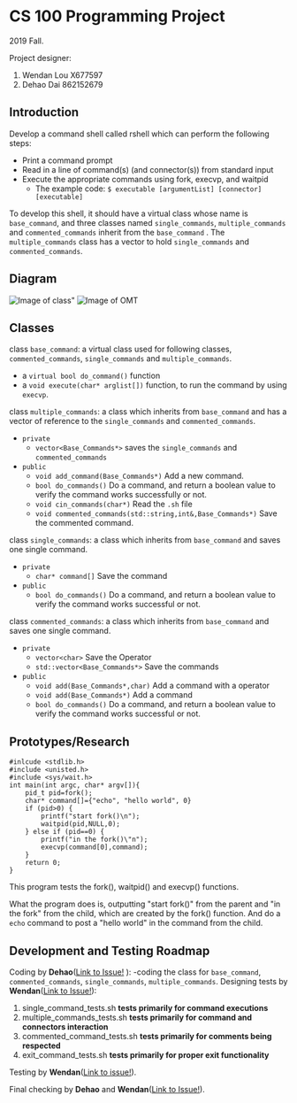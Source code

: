 # CS 100 Programming Project
2019 Fall.

Project designer:
1. Wendan Lou X677597
2. Dehao Dai  862152679
## Introduction
Develop a command shell called rshell which can perform the following steps:
- Print a command prompt
- Read in a line of command(s) (and connector(s)) from standard input
- Execute the appropriate commands using fork, execvp, and waitpid
  - The example code: 
  `$ executable [argumentList] [connector] [executable]`
  
To develop this shell, it should have a virtual class whose name is `base_command`, and three classes named `single_commands`, `multiple_commands` and `commented_commands` inherit from the `base_command` . The `multiple_commands` class has a vector to hold `single_commands` and `commented_commands`. 
## Diagram
![Image of class](https://github.com/cs100/assignment-goodluck/blob/master/Images/Class_Design2.png)"
![Image of OMT](https://github.com/cs100/assignment-goodluck/blob/master/Images/OMT2.png)
## Classes
class `base_command`: a virtual class used for following classes, `commented_commands`, `single_commands` and `multiple_commands`.
- a `virtual bool do_command()` function
- a `void execute(char* arglist[])` function, to run the command by using `execvp`.

class `multiple_commands`: a class which inherits from `base_command` and has a vector of reference to the `single_commands` and `commented_commands`.
- `private`
  - `vector<Base_Commands*>` saves the `single_commands` and `commented_commands`
- `public`
  - `void add_command(Base_Commands*)` Add a new command.
  - `bool do_commands()` Do a command, and return a boolean value to verify the command works successfully or not.
  - `void cin_commands(char*)` Read the `.sh` file
  - `void commented_commands(std::string,int&,Base_Commands*)` Save the commented command.

class `single_commands`: a class which inherits from `base_command` and saves one single command.
- `private`
  - `char* command[]` Save the command
- `public`
  - `bool do_commands()` Do a command, and return a boolean value to verify the command works successful or not.

class `commented_commands`: a class which inherits from `base_command` and saves one single command.
- `private`
  - `vector<char>` Save the Operator
  - `std::vector<Base_Commands*>` Save the commands
- `public`
  - `void add(Base_Commands*,char)` Add a command with a operator
  - `void add(Base_Commands*)` Add a command
  - `bool do_commands()` Do a command, and return a boolean value to verify the command works successful or not.

## Prototypes/Research
```
#inlcude <stdlib.h>
#include <unisted.h>
#include <sys/wait.h>
int main(int argc, char* argv[]){
	pid_t pid=fork();
	char* command[]={"echo", "hello world", 0}
	if (pid>0) {
		printf("start fork()\n");
		waitpid(pid,NULL,0);
	} else if (pid==0) {
		printf("in the fork()\"n");
		execvp(command[0],command);
	}
	return 0;
}
```
This program tests the fork(), waitpid() and execvp() functions.

What the program does is, outputting "start fork()" from the parent and "in the fork" from the child, which are created by the fork() function. And do a `echo` command to post a "hello world" in the command from the child.
 
## Development and Testing Roadmap
Coding by **Dehao**([Link to Issue!](https://github.com/cs100/assignment-goodluck/issues/1) ):
-coding the class for `base_command`, `commented_commands`, `single_commands`, `multiple_commands`.
Designing tests by **Wendan**([Link to Issue!](https://github.com/cs100/assignment-goodluck/issues/2)):
1. single_command_tests.sh     **tests primarily for command executions**
2. multiple_commands_tests.sh  **tests primarily for command and connectors interaction**
3. commented_command_tests.sh  **tests primarily for comments being respected**
4. exit_command_tests.sh       **tests primarily for proper exit functionality**

Testing by **Wendan**([Link to issue!](https://github.com/cs100/assignment-goodluck/issues/3)).

Final checking by **Dehao** and **Wendan**([Link to Issue!](https://github.com/cs100/assignment-goodluck/issues/4)).
